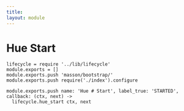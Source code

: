 ```yaml
---
title: 
layout: module
---
```


# Hue Start

    lifecycle = require '../lib/lifecycle'
    module.exports = []
    module.exports.push 'masson/bootstrap/'
    module.exports.push require('./index').configure

    module.exports.push name: 'Hue # Start', label_true: 'STARTED', callback: (ctx, next) ->
      lifecycle.hue_start ctx, next


